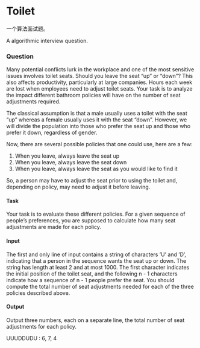 # Toilet

一个算法面试题。

A algorithmic interview question.

### Question

Many potential conflicts lurk in the workplace and one of the most sensitive issues involves toilet seats. Should you leave the seat “up” or “down”? This also affects productivity, particularly at large companies. Hours each week are lost when employees need to adjust toilet seats. Your task is to analyze the impact different bathroom policies will have on the number of seat adjustments required.

The classical assumption is that a male usually uses a toilet with the seat “up” whereas a female usually uses it with the seat “down”. However, we will divide the population into those who prefer the seat up and those who prefer it down, regardless of gender.

Now, there are several possible policies that one could use, here are a few:

1. When you leave, always leave the seat up
2. When you leave, always leave the seat down
3. When you leave, always leave the seat as you would like to find it

So, a person may have to adjust the seat prior to using the toilet and, depending on policy, may need to adjust it before leaving.

#### Task
Your task is to evaluate these different policies. For a given sequence of people’s preferences, you are supposed to calculate how many seat adjustments are made for each policy.

#### Input
The first and only line of input contains a string of characters ’U’ and ’D’, indicating that a person in the sequence wants the seat up or down. The string has length at least 2 and at most 1000.
The first character indicates the initial position of the toilet seat, and the following n - 1 characters indicate how a sequence of n - 1 people prefer the seat. You should compute the total number of seat adjustments needed for each of the three policies described above.

#### Output
Output three numbers, each on a separate line, the total number of seat adjustments for each policy.

UUUDDUDU : 6, 7, 4
